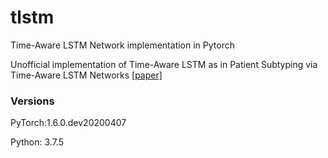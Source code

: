 # tlstm
Time-Aware LSTM Network implementation in Pytorch

Unofficial implementation of Time-Aware LSTM as in Patient Subtyping via Time-Aware LSTM Networks [[paper]](http://biometrics.cse.msu.edu/Publications/MachineLearning/Baytasetal_PatientSubtypingViaTimeAwareLSTMNetworks.pdf)

### Versions

PyTorch:1.6.0.dev20200407

Python: 3.7.5

